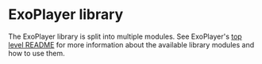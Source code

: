 # ExoPlayer library #

The ExoPlayer library is split into multiple modules. See ExoPlayer's
[top level README][] for more information about the available library modules
and how to use them.

[top level README]: https://github.com/google/ExoPlayer/blob/release-v2/README.md
